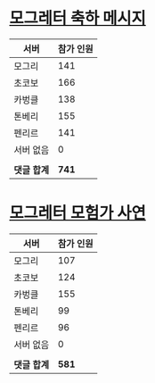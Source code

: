 # [모그레터 축하 메시지](./Event250701_v7_2_10th_moogleletter0.md)

|서버|참가 인원|
|-|-|
|모그리|141|
|초코보|166|
|카벙클|138|
|톤베리|155|
|펜리르|141|
|서버 없음|0|
|||
|**댓글 합계**|**741**|


# [모그레터 모험가 사연](./Event250701_v7_2_10th_moogleletter1.md)

|서버|참가 인원|
|-|-|
|모그리|107|
|초코보|124|
|카벙클|155|
|톤베리|99|
|펜리르|96|
|서버 없음|0|
|||
|**댓글 합계**|**581**|


